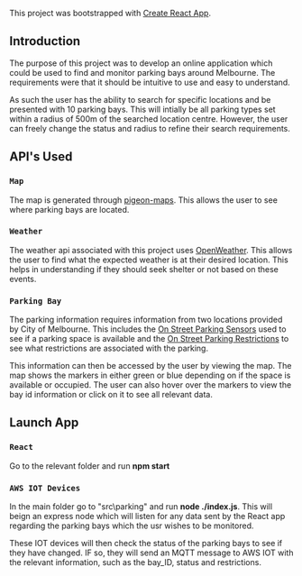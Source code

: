 This project was bootstrapped with [Create React App](https://github.com/facebook/create-react-app).

## Introduction

The purpose of this project was to develop an online application which could be used to find and monitor parking bays around Melbourne.  The requirements were that it should be intuitive to use and easy to understand.

As such the user has the ability to search for specific locations and be presented with 10 parking bays.  This will intially be all parking types set within a radius of 500m of the searched location centre.  However, the user can freely change the status and radius to refine their search requirements.

## API's Used

### `Map`

The map is generated through [pigeon-maps](https://github.com/mariusandra/pigeon-maps).  This allows the user to see where parking bays are located.

### `Weather`

The weather api associated with this project uses [OpenWeather](https://openweathermap.org/). This allows the user to find what the expected weather is at their desired location.  This helps in understanding if they should seek shelter or not based on these events.

### `Parking Bay`

The parking information requires information from two locations provided by City of Melbourne.  This includes the [On Street Parking Sensors](https://data.melbourne.vic.gov.au/Transport-Movement/On-street-Parking-Bay-Sensors/vh2v-4nfs) used to see if a parking space is available and the [On Street Parking Restrictions](https://data.melbourne.vic.gov.au/Transport-Movement/On-street-Car-Park-Bay-Restrictions/ntht-5rk7) to see what restrictions are associated with the parking.

This information can then be accessed by the user by viewing the map.  The map shows the markers in either green or blue depending on if the space is available or occupied. The user can also hover over the markers to view the bay id information or click on it to see all relevant data.

## Launch App

### `React`

Go to the relevant folder and run **npm start**

### `AWS IOT Devices`

In the main folder go to "src\parking" and run **node ./index.js**.  This will beign an express node which will listen for any data sent by the React app regarding the parking bays which the usr wishes to be monitored.

These IOT devices will then check the status of the parking bays to see if they have changed.  IF so, they will send an MQTT message to AWS IOT with the relevant information, such as the bay_ID, status and restrictions.


